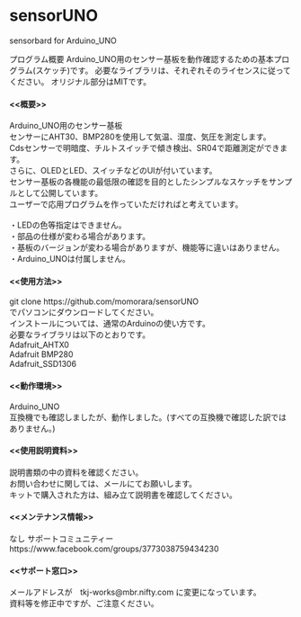 # sensorUNO
sensorbard for Arduino_UNO


プログラム概要
Arduino_UNO用のセンサー基板を動作確認するための基本プログラム(スケッチ)です。
必要なライブラリは、それぞれそのライセンスに従ってください。
オリジナル部分はMITです。

<h4><<概要>></h4>
  Arduino_UNO用のセンサー基板<br>
  センサーにAHT30、BMP280を使用して気温、湿度、気圧を測定します。<br>
  Cdsセンサーで明暗度、チルトスイッチで傾き検出、SR04で距離測定ができます。<br>
  さらに、OLEDとLED、スイッチなどのUIが付いています。<br>
  センサー基板の各機能の最低限の確認を目的としたシンプルなスケッチをサンプルとして公開しています。<br>
  ユーザーで応用プログラムを作っていただければと考えています。<br>
<br>
・LEDの色等指定はできません。<br>
・部品の仕様が変わる場合があります。 <br>
・基板のバージョンが変わる場合がありますが、機能等に違いはありません。<br>
・Arduino_UNOは付属しません。<br>

<h4><<使用方法>></h4>
git clone https://github.com/momorara/sensorUNO<br>
でパソコンにダウンロードしてください。<br>
インストールについては、通常のArduinoの使い方です。<br>
必要なライブラリは以下のとおりです。<br>
Adafruit_AHTX0<br>
Adafruit BMP280<br>
Adafruit_SSD1306<br>

<h4><<動作環境>></h4>
Arduino_UNO<br>
互換機でも確認しましたが、動作しました。(すべての互換機で確認した訳ではありません。)
   
<h4><<使用説明資料>></h4>
説明書類の中の資料を確認ください。<br>
お問い合わせに関しては、メールにてお願いします。　<br>
キットで購入された方は、組み立て説明書を確認してください。<br>

<h4><<メンテナンス情報>></h4>
なし
サポートコミュニティー　https://www.facebook.com/groups/3773038759434230<br>

<h4><<サポート窓口>></h4>
  メールアドレスが　tkj-works@mbr.nifty.com に変更になっています。<br>
  資料等を修正中ですが、ご注意ください。<br>
